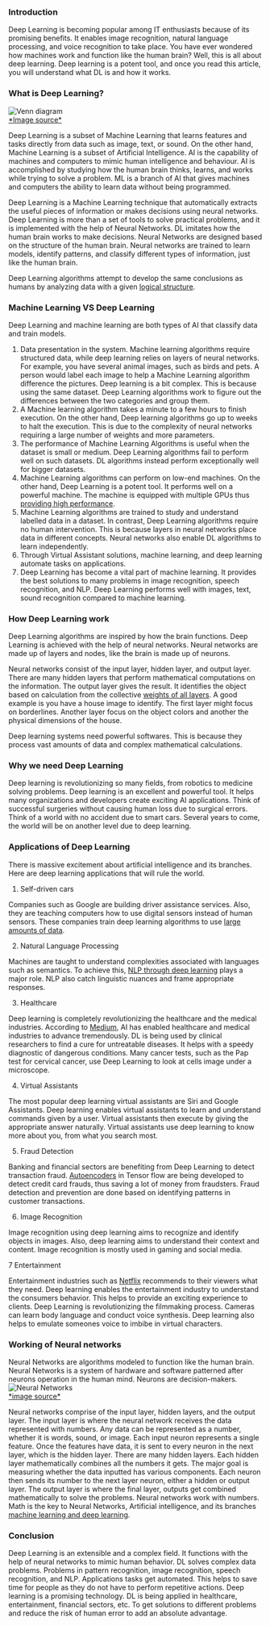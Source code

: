 ### Introduction
Deep Learning is becoming popular among IT enthusiasts because of its promising benefits. It enables image recognition, natural language processing, and voice recognition to take place. You have ever wondered how machines work and function like the human brain? Well, this is all about deep learning. Deep learning is a potent tool, and once you read this article, you will understand what DL is and how it works.

### What is Deep Learning?

![Venn diagram](/engineering-education/introduction-to-deep-learning/ai-ml-dl.jpg)<br>
[\*Image source\*](https://towardsdatascience.com/cousins-of-artificial-intelligence-dda4edc27b55
)

Deep Learning is a subset of Machine Learning that learns features and tasks directly from data such as image, text, or sound. On the other hand, Machine Learning is a subset of Artificial Intelligence. AI is the capability of machines and computers to mimic human intelligence and behaviour. AI is accomplished by studying how the human brain thinks, learns, and works while trying to solve a problem. ML is a branch of AI that gives machines and computers the ability to learn data without being programmed.

Deep Learning is a Machine Learning technique that automatically extracts the useful pieces of information or makes decisions using neural networks. Deep Learning is more than a set of tools to solve practical problems, and it is implemented with the help of Neural Networks. DL imitates how the human brain works to make decisions. Neural Networks are designed based on the structure of the human brain. Neural networks are trained to learn models, identify patterns, and classify different types of information, just like the human brain.

Deep Learning algorithms attempt to develop the same conclusions as humans by analyzing data with a given [logical structure](https://medium.com/tebs-lab/introduction-to-deep-learning-a46e92cb0022).

### Machine Learning VS Deep Learning

Deep Learning and machine learning are both types of AI that classify data and train models.

1. Data presentation in the system. Machine learning algorithms require structured data, while deep learning relies on layers of neural networks. For example, you have several animal images, such as birds and pets. A person would label each image to help a Machine Learning algorithm difference the pictures. Deep learning is a bit complex. This is because using the same dataset. Deep Learning algorithms work to figure out the differences between the two categories and group them.
2. A Machine learning algorithm takes a minute to a few hours to finish execution. On the other hand, Deep learning algorithms go up to weeks to halt the execution. This is due to the complexity of neural networks requiring a large number of weights and more parameters.
3. The performance of Machine Learning Algorithms is useful when the dataset is small or medium. Deep Learning algorithms fail to perform well on such datasets. DL algorithms instead perform exceptionally well for bigger datasets.
4. Machine Learning algorithms can perform on low-end machines. On the other hand, Deep Learning is a potent tool. It performs well on a powerful machine. The machine is equipped with multiple GPUs thus [providing high performance](https://hackr.io/blog/machine-learning-vs-deep-learning).
5. Machine Learning algorithms are trained to study and understand labelled data in a dataset. In contrast, Deep Learning algorithms require no human intervention. This is because layers in neural networks place data in different concepts. Neural networks also enable DL algorithms to learn independently.
6. Through Virtual Assistant solutions, machine learning, and deep learning automate tasks on applications.
7. Deep Learning has become a vital part of machine learning. It provides the best solutions to many problems in image recognition, speech recognition, and NLP. Deep Learning performs well with images, text, sound recognition compared to machine learning.

### How Deep Learning work

Deep Learning algorithms are inspired by how the brain functions. Deep Learning is achieved with the help of neural networks. Neural networks are made up of layers and nodes, like the brain is made up of neurons.

Neural networks consist of the input layer, hidden layer, and output layer. There are many hidden layers that perform mathematical computations on the information. The output layer gives the result. It identifies the object based on calculation from the collective [weights of all layers](https://www.modev.com/blog/how-deep-learning-works).
A good example is you have a house image to identify. The first layer might focus on borderlines. Another layer focus on the object colors and another the physical dimensions of the house.

Deep learning systems need powerful softwares. This is because they process vast amounts of data and complex mathematical calculations.

### Why we need Deep Learning

Deep learning is revolutionizing so many fields, from robotics to medicine solving problems. Deep learning is an excellent and powerful tool. It helps many organizations and developers create exciting AI applications. Think of successful surgeries without causing human loss due to surgical errors. Think of a world with no accident due to smart cars. Several years to come, the world will be on another level due to deep learning.

### Applications of Deep Learning

There is massive excitement about artificial intelligence and its branches. Here are deep learning applications that will rule the world.

1. Self-driven cars

Companies such as Google are building driver assistance services. Also, they are teaching computers how to use digital sensors instead of human sensors. These companies train deep learning algorithms to use [large amounts of data](https://medium.com/breathe-publication/top-15-deep-learning-applications-that-will-rule-the-world-in-2018-and-beyond-7c6130c43b01).

2. Natural Language Processing

Machines are taught to understand complexities associated with languages such as semantics. To achieve this, [NLP through deep learning](https://www.mygreatlearning.com/blog/natural-language-processing-tutorial/) plays a major role. NLP also catch linguistic nuances and frame appropriate responses.

3. Healthcare

Deep learning is completely revolutionizing the healthcare and the medical industries. According to [Medium](https://medium.com/breathe-publication/top-15-deep-learning-applications-that-will-rule-the-world-in-2018-and-beyond-7c6130c43b01), AI has enabled healthcare and medical industries to advance tremendously. DL is being used by clinical researchers to find a cure for untreatable diseases. It helps with a speedy diagnostic of dangerous conditions. Many cancer tests, such as the Pap test for cervical cancer, use Deep Learning to look at cells image under a microscope.

4. Virtual Assistants

The most popular deep learning virtual assistants are Siri and Google Assistants. Deep learning enables virtual assistants to learn and understand commands given by a user. Virtual assistants then execute by giving the appropriate answer naturally. Virtual assistants use deep learning to know more about you, from what you search most.

5. Fraud Detection

Banking and financial sectors are benefiting from Deep Learning to detect transaction fraud. [Autoencoders](https://www.mygreatlearning.com/blog/deep-learning-applications/) in Tensor flow are being developed to detect credit card frauds, thus saving a lot of money from fraudsters. Fraud detection and prevention are done based on identifying patterns in customer transactions.

6. Image Recognition

Image recognition using deep learning aims to recognize and identify objects in images. Also, deep learning aims to understand their context and content. Image recognition is mostly used in gaming and social media.

7 Entertainment

Entertainment industries such as [Netflix](https://www.netflix.com/ke-en/) recommends to their viewers what they need. Deep learning enables the entertainment industry to understand the consumers behavior. This helps to provide an exciting experience to clients. Deep Learning is revolutionizing the filmmaking process. Cameras can learn body language and conduct voice synthesis. Deep learning also helps to emulate someones voice to imbibe in virtual characters.

### Working of Neural networks

Neural Networks are algorithms modeled to function like the human brain. Neural Networks is a system of hardware and software patterned after neurons operation in the human mind. Neurons are decision-makers.
![Neural Networks](/engineering-education/introduction-to-deep-learning/neural-networks.jpg)<br>
[\*image source\*](https://medium.com/coinmonks/the-artificial-neural-networks-handbook-part-1-f9ceb0e376b4)

Neural networks comprise of the input layer, hidden layers, and the output layer. The input layer is where the neural network receives the data represented with numbers. Any data can be represented as a number, whether it is words, sound, or image. Each input neuron represents a single feature. Once the features have data, it is sent to every neuron in the next layer, which is the hidden layer. There are many hidden layers. Each hidden layer mathematically combines all the numbers it gets. The major goal is measuring whether the data inputted has various components. Each neuron then sends its number to the next layer neuron, either a hidden or output layer. The output layer is where the final layer, outputs get combined mathematically to solve the problems. Neural networks work with numbers. Math is the key to Neural Networks, Artificial intelligence, and its branches [machine learning and deep learning](http://neuralnetworksanddeeplearning.com/chap1.html).

### Conclusion
Deep Learning is an extensible and a complex field. It functions with the help of neural networks to mimic human behavior. DL solves complex data problems. Problems in pattern recognition, image recognition, speech recognition, and NLP. Applications tasks get automated. This helps to save time for people as they do not have to perform repetitive actions. Deep learning is a promising technology. DL is being applied in healthcare, entertainment, financial sectors, etc. 
To get solutions to different problems and reduce the risk of human error to add an absolute advantage.